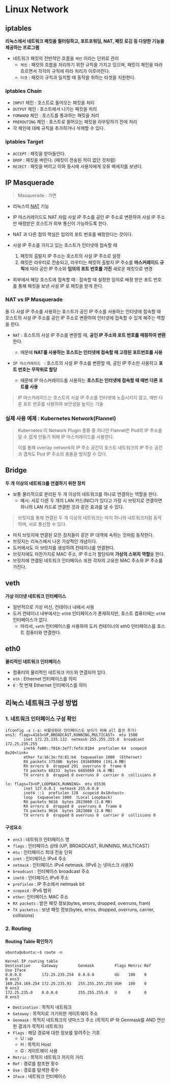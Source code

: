 # Linux Network


## iptables
**리눅스에서 네트워크 패킷을 필터링하고, 포트포워딩, NAT, 패킷 로깅 등 다양한 기능을 제공하는 프로그램**
- 네트워크 패킷의 전반적인 흐름을 `체인` 이라는 단위로 관리
  - `체인` : 패킷의 흐름을 처리하기 위한 규칙을 가지고 있으며, 패킷이 체인을 따라 흐르면서 각각의 규칙에 따라 처리가 이루어진다.
  - `타겟` : 패킷이 규칙과 일치할 때 동작을 취하는 타겟을 지원한다.
  
### iptables Chain
- `INPUT` 체인 : 호스트로 들어오는 패킷을 처리
- `OUTPUT` 체인 : 호스트에서 나가는 패킷을 처리
- `FORWARD` 체인 : 호스트를 통과하는 패킷을 처리
- `PREROUTING` 체인 : 호스트로 들어오는 패킷을 라우팅하기 전에 처리
- 각 체인에 대해 규칙을 추가하거나 삭제할 수 있다.

### iptables Target
- `ACCEPT` : 패킷을 받아들인다.
- `DROP` : 패킷을 버린다. (패킷이 전송된 적이 없던 것처럼)
- `REJECT` : 패킷을 버리고 이와 동시에 사용자에게 오류 메세지를 보낸다.

## IP Masquerade
> Masquerade : 가면
- 리눅스의 [NAT](https://github.com/royroyee/gonet/tree/main/03-layer/03-network-layer#natnetwork-address-translation) 기능


- IP 마스커레이드도 NAT 처럼 사설 IP 주소를 공인 IP 주소로 변환하여 사설 IP 주소만 배정받은 호스트가 외부 통신이 가능하도록 한다.


- NAT 과 다른 점의 핵심은 임의의 포트 번호를 배정한다는 것이다.


- 사설 IP 주소를 가지고 있는 호스트가 인터넷에 접속할 때 
  1. 패킷의 출발지 IP 주소는 호스트의 사설 IP 주소로 설정
  2. 패킷은 라우터로 전송되고, 라우터는 패킷의 출발지 IP 주소를 **마스커레이드 규칙**에 따라 공인 IP 주소와 **임의의 포트 번호를 가진** 새로운 패킷으로 변경 


- 외부에서 해당 호스트에 접속할 때 : 접속할 때 설정한 임의로 배정 받은 포트 번호를 통해 패킷을 보낸 사설 IP 로 패킷을 받게 한다.

### NAT vs IP Masquerade
둘 다 사설 IP 주소를 사용하는 호스트가 공인 IP 주소를 사용하는 인터넷에 접속할 때 호스트의 사설 IP 주소를 공인 IP 주소로 변환하여 인터넷에 접속할 수 있게 해주는 역할을 한다.
- `NAT` : 호스트의 사설 IP 주소를 변환할 때, **공인 IP 주소와 포트 번호를 매핑하여 변환**한다.
  - 때문에 **NAT를 사용하는 호스트는 인터넷에 접속할 때 고정된 포트번호를 사용**

- `IP 마스커레이드 ` : 호스트의 사설 IP 주소를 변환할 때, 공인 IP 주소만 사용하고 **포트 번호는 무작위로 할당**
  - 때문에 IP 마스커레이드를 사용하는 **호스트는 인터넷에 접속할 때 매번 다른 포트를 사용**

> IP 마스커레이드는 호스트의 사설 IP 주소를 인터넷에 노출시키지 않고, 매번 다른 포트 번호를 사용하여 보안성을 높이는 기술
> 

### 실제 사용 예제 : Kubernetes Network(Flannel)
> Kubernetes 의 Network Plugin 종류 중 하나인 Flannel은 Pod의 IP 주소를 알 수 없게 만들기 위해 IP 마스커레이드를 사용한다. 
> 
> 이를 통해 overlay network의 IP 주소 공간이 호스트 네트워크의 IP 주소 공간과 겹쳐도 Pod IP 주소의 충돌을 방지할 수 있다.


## Bridge
**두 개 이상의 네트워크를 연결하기 위한 장치**
- 보통 물리적으로 분리된 두 개 이상의 네트워크를 하나로 연결하는 역할을 한다.
  - 예시: 서로 다른 두 개의 LAN 카드(NIC)가 있다고 가정 시 브릿지로 연결하면 하나의 LAN 카드로 연결한 것과 같은 효과를 낼 수 있다.
>브릿지를 통해 연결된 두 개 이상의 네트워크는 마치 하나의 네트워크처럼 동작하며, 서로 통신할 수 있다.
- 마치 브릿지에 연결된 모든 장치들이 같은 IP 대역에 속하는 것처럼 동작한다.
- 브릿지는 리눅스에서 나온 가상적인 개념이다.
- 도커에서도 이 브릿지를 생성하여 컨테이너를 연결한다.
- 브릿지에도 마찬가지로 MAC 주소, IP 주소가 할당되며 **가상의 스위치 역할**을 한다.
- 브릿지에 연결된 네트워크 인터페이스 또한 각자의 고유한 MAC 주소와 IP 주소를 가진다. 

## veth
**가상 이더넷 네트워크 인터페이스**
- 일반적으로 가상 머신, 컨테이너 내에서 사용
- 도커 컨테이너 내부에서는 `eth0` 인터페이스가 존재하지만, 호스트 컴퓨터에는 `eth0` 인터페이스가 없다.
  - 따라서, `veth` 인터페이스를 사용하여 도커 컨테이너의 eth0 인터페이스를 호스트 컴퓨터와 연결한다.

## eth0
**물리적인 네트워크 인터페이스**
- 컴퓨터의 물리적인 네트워크 카드와 연결되어 있다.
- `eth` : Ethernet 인터페이스를 의미
- `0` : 첫 번재 Ethernet 인터페이스를 의미



## 리눅스 네트워크 구성 방법

### 1. 네트워크 인터페이스 구성 확인
```
ifconfig -a (-a: 비활성화된 인터페이스도 보이기 위해 all 옵션 추가)
ens3: flags=4163<UP,BROADCAST,RUNNING,MULTICAST>  mtu 1500
        inet 172.25.235.132  netmask 255.255.255.0  broadcast 172.25.235.255
        inet6 fe80::f816:3eff:fefd:81b4  prefixlen 64  scopeid 0x20<link>
        ether fa:16:3e:fd:81:b4  txqueuelen 1000  (Ethernet)
        RX packets 175386  bytes 191689004 (191.6 MB)
        RX errors 0  dropped 291  overruns 0  frame 0
        TX packets 68233  bytes 6685069 (6.6 MB)
        TX errors 0  dropped 0 overruns 0  carrier 0  collisions 0

lo: flags=73<UP,LOOPBACK,RUNNING>  mtu 65536
        inet 127.0.0.1  netmask 255.0.0.0
        inet6 ::1  prefixlen 128  scopeid 0x10<host>
        loop  txqueuelen 1000  (Local Loopback)
        RX packets 9616  bytes 2823080 (2.8 MB)
        RX errors 0  dropped 0  overruns 0  frame 0
        TX packets 9616  bytes 2823080 (2.8 MB)
        TX errors 0  dropped 0 overruns 0  carrier 0  collisions 0
```
#### 구성요소
- `ens3` : 네트워크 인터페이스 명
- `flags` : 인터페이스 상태 (UP, BROADCAST, RUNNING, MULTICAST)
- `mtu` : 인터페이스 최대 전송 단위
- `inet` : 인터페이스 IPv4 주소
- `netmask` : 인터페이스 IPv4 netmask. (IPv6 는 넷마스크 사용X)
- `broadcast` : 인터페이스 broadcast 주소
- `inet6` : 인터페이스 IPv6 주소
- `prefixlen` : IP 주소에서 netmask bit
- `scopeid` : IPv6 범위
- `ether`: 인터페이스 MAC 주소
- `RX packets` : 받은 패킷 정보(bytes, errors, dropped, overruns, fram)
- `TX packetss` : 보낸 패킷 정보(bytes, erros, dropped, overruns, carrier, collisions)

### 2. Routing

#### Routing Table 확인하기
```
ubuntu@ubuntu:~$ route -n

Kernel IP routing table
Destination     Gateway         Genmask         Flags Metric Ref    Use Iface
0.0.0.0         172.25.235.254  0.0.0.0         UG    100    0        0 ens3
169.254.169.254 172.25.235.91   255.255.255.255 UGH   100    0        0 ens3
172.25.235.0    0.0.0.0         255.255.255.0   U     0      0        0 ens3

```
- `Destination` : 목적지 네트워크
- `Gateway` : 목적지로 가기위한 게이트웨이 주소
- `Genmask` : 목적지 네트워크의 넷마스크 주소 (목적지 IP 와 Genmask를 AND 연산한 결과가 목적지 네트워크)
- `Flags` : 해당 경로에 대한 정보를 알려주는 기호
  - U : up
  - H : 목적지 Host
  - G : 게이트웨이 사용
- `Metric` : 목적지 네트워크 까지의 거리
- `Ref` : 경로를 참조한 횟수
- `Use` : 경로를 탐색한 횟수
- `IFace` : 네트워크 인터페이스